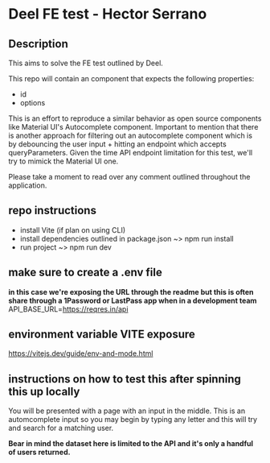 # Deel FE test - Hector Serrano

## Description

This aims to solve the FE test outlined by Deel.

This repo will contain an <AutomComplete /> component that expects the following properties:

* id
* options

This is an effort to reproduce a similar behavior as open source components like Material UI's Autocomplete component. Important to mention that there is another approach for filtering out an autocomplete component which is by debouncing the user input + hitting an endpoint which accepts queryParameters. Given the time API endpoint limitation for this test, we'll try to mimick the Material UI one.

Please take a moment to read over any comment outlined throughout the application.

## repo instructions

* install Vite (if plan on using CLI)
* install dependencies outlined in package.json ~> npm run install
* run project ~> npm run dev

## make sure to create a .env file

**in this case we're exposing the URL through the readme but this is often share through a 1Password or LastPass app when in a development team**
API_BASE_URL=<https://reqres.in/api>

## environment variable VITE exposure

<https://vitejs.dev/guide/env-and-mode.html>

## instructions on how to test this after spinning this up locally

You will be presented with a page with an input in the middle. This is an automcomplete input so you may begin by typing any letter and this will try and search for a matching user.

**Bear in mind the dataset here is limited to the API and it's only a handful of users returned.**
